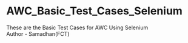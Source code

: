 # AWC_Basic_Test_Cases_Selenium
These are the Basic Test Cases for AWC Using Selenium
<br>
Author - Samadhan(FCT)
